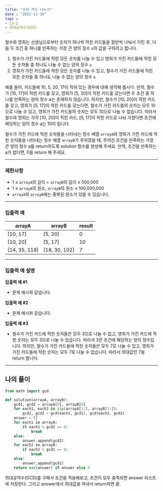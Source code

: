 ```yaml
---
title: "숫자 카드 나누기"
date : "2022-11-16"
tags :
- LV-2 
- 최대공약수(GCD)
---
```


철수와 영희는 선생님으로부터 숫자가 하나씩 적힌 카드들을 절반씩 나눠서 가진 후, 다음 두 조건 중 하나를 만족하는 가장 큰 양의 정수 `a`의 값을 구하려고 합니다.

1.  철수가 가진 카드들에 적힌 모든 숫자를 나눌 수 있고 영희가 가진 카드들에 적힌 모든 숫자들 중 하나도 나눌 수 없는 양의 정수 `a`
2.  영희가 가진 카드들에 적힌 모든 숫자를 나눌 수 있고, 철수가 가진 카드들에 적힌 모든 숫자들 중 하나도 나눌 수 없는 양의 정수 `a`

예를 들어, 카드들에 10, 5, 20, 17이 적혀 있는 경우에 대해 생각해 봅시다. 만약, 철수가 [10, 17]이 적힌 카드를 갖고, 영희가 [5, 20]이 적힌 카드를 갖는다면 두 조건 중 하나를 만족하는 양의 정수 a는 존재하지 않습니다. 하지만, 철수가 [10, 20]이 적힌 카드를 갖고, 영희가 [5, 17]이 적힌 카드를 갖는다면, 철수가 가진 카드들의 숫자는 모두 10으로 나눌 수 있고, 영희가 가진 카드들의 숫자는 모두 10으로 나눌 수 없습니다. 따라서 철수와 영희는 각각 [10, 20]이 적힌 카드, [5, 17]이 적힌 카드로 나눠 가졌다면 조건에 해당하는 양의 정수 a는 10이 됩니다.

철수가 가진 카드에 적힌 숫자들을 나타내는 정수 배열 `arrayA`와 영희가 가진 카드에 적힌 숫자들을 나타내는 정수 배열 `arrayB`가 주어졌을 때, 주어진 조건을 만족하는 가장 큰 양의 정수 a를 return하도록 solution 함수를 완성해 주세요. 만약, 조건을 만족하는 a가 없다면, 0을 return 해 주세요.

---

### 제한사항

-   1 ≤ `arrayA`의 길이 = `arrayB`의 길이 ≤ 500,000
-   1 ≤ `arrayA`의 원소, `arrayB`의 원소 ≤ 100,000,000
-   `arrayA`와 `arrayB`에는 중복된 원소가 있을 수 있습니다.

---

### 입출력 예

| arrayA   | arrayB  | result |
| -------- | ------- | ------ |
| [10, 17] | [5, 20] | 0      |
| [10, 20] | [5, 17] | 10     |
| [14, 35, 119]         |     [18, 30, 102]    |     7   |

---

### 입출력 예 설명

**입출력 예 #1**

-   문제 예시와 같습니다.

**입출력 예 #2**

-   문제 예시와 같습니다.

**입출력 예 #3**

-   철수가 가진 카드에 적힌 숫자들은 모두 3으로 나눌 수 없고, 영희가 가진 카드에 적힌 숫자는 모두 3으로 나눌 수 있습니다. 따라서 3은 조건에 해당하는 양의 정수입니다. 하지만, 철수가 가진 카드들에 적힌 숫자들은 모두 7로 나눌 수 있고, 영희가 가진 카드들에 적힌 숫자는 모두 7로 나눌 수 없습니다. 따라서 최대값인 7을 return 합니다.

---
## 나의 풀이

```python
from math import gcd

def solution(arrayA, arrayB):
    gcd1, gcd2 = arrayA[0], arrayB[0]
    for each1, each2 in zip(arrayA[1:], arrayB[1:]):
        gcd1, gcd2 = gcd(each1, gcd1), gcd(each2, gcd2)
    answer = []
    for each1 in arrayA:
        if each1 % gcd2 == 0:
            break
    else:
        answer.append(gcd2)
    for each2 in arrayB:
        if each2 % gcd1 == 0:
            break
    else:
        answer.append(gcd1)
    return max(answer) if answer else 0
```

최대공약수(GCD)를 구해서 조건을 적용해보고, 조건이 모두 충족되면 answer 리스트에 저장한다. 그리고 answer에서 최대값을 꺼내서 return하면 끝.
